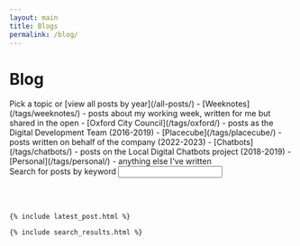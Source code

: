 ```yaml
---
layout: main
title: Blogs
permalink: /blog/
--- 
```

<div class="page-header">
<h1>Blog</h1>
</div>
Pick a topic or [view all posts by year](/all-posts/)
- [Weeknotes](/tags/weeknotes/) - posts about my working week, written for me but shared in the open
- [Oxford City Council](/tags/oxford/) - posts as the Digital Development Team (2016-2019)
- [Placecube](/tags/placecube/) - posts written on behalf of the company (2022-2023)
- [Chatbots](/tags/chatbots/) - posts on the Local Digital Chatbots project (2018-2019)
- [Personal](/tags/personal/) - anything else I've written
 
<div>
    <div>
         <label for="search-input">Search for posts by keyword</label>
         <input type="search" id="search-input" placeholder=" ">

<br/><br/>
         <h3 id="search-results-title" style="display:none;">Search Results</h3>
         <ul id="results-container"></ul>

    {% include latest_post.html %}

    {% include search_results.html %}
    

